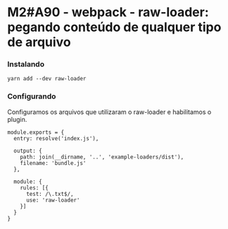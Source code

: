# M2#A90 - webpack - raw-loader: pegando conteúdo de qualquer tipo de arquivo

### Instalando

```
yarn add --dev raw-loader
```

### Configurando
Configuramos os arquivos que utilizaram o raw-loader e habilitamos o plugin.

```
module.exports = {
  entry: resolve('index.js'),

  output: {
    path: join(__dirname, '..', 'example-loaders/dist'),
    filename: 'bundle.js'
  },

  module: {
    rules: [{
      test: /\.txt$/,
      use: 'raw-loader'
    }]
  }
}
```
